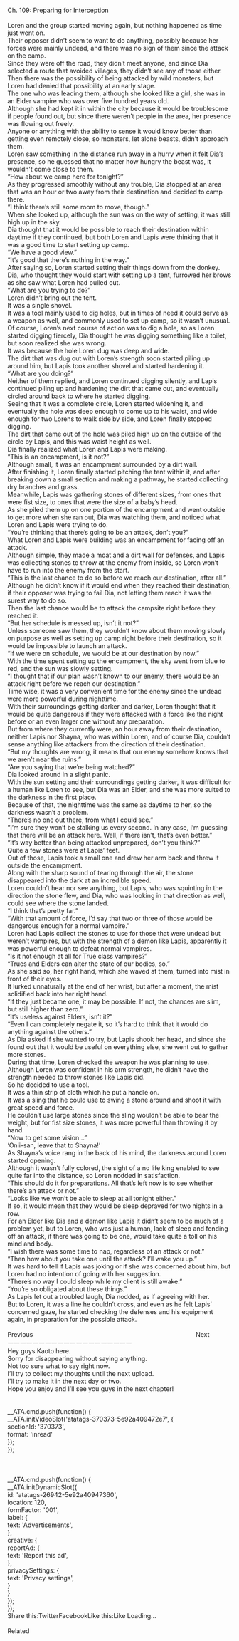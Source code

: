 <br/>
Ch. 109: Preparing for Interception<br/>
 <br/>
Loren and the group started moving again, but nothing happened as time just went on.<br/>
Their opposer didn’t seem to want to do anything, possibly because her forces were mainly undead, and there was no sign of them since the attack on the camp.<br/>
Since they were off the road, they didn’t meet anyone, and since Dia selected a route that avoided villages, they didn’t see any of those either.<br/>
Then there was the possibility of being attacked by wild monsters, but Loren had denied that possibility at an early stage.<br/>
The one who was leading them, although she looked like a girl, she was in an Elder vampire who was over five hundred years old.<br/>
Although she had kept it in within the city because it would be troublesome if people found out, but since there weren’t people in the area, her presence was flowing out freely.<br/>
Anyone or anything with the ability to sense it would know better than getting even remotely close, so monsters, let alone beasts, didn’t approach them.<br/>
Loren saw something in the distance run away in a hurry when it felt Dia’s presence, so he guessed that no matter how hungry the beast was, it wouldn’t come close to them.<br/>
“How about we camp here for tonight?”<br/>
As they progressed smoothly without any trouble, Dia stopped at an area that was an hour or two away from their destination and decided to camp there.<br/>
“I think there’s still some room to move, though.”<br/>
When she looked up, although the sun was on the way of setting, it was still high up in the sky.<br/>
Dia thought that it would be possible to reach their destination within daytime if they continued, but both Loren and Lapis were thinking that it was a good time to start setting up camp.<br/>
“We have a good view.”<br/>
“It’s good that there’s nothing in the way.”<br/>
After saying so, Loren started setting their things down from the donkey.<br/>
Dia, who thought they would start with setting up a tent, furrowed her brows as she saw what Loren had pulled out.<br/>
“What are you trying to do?”<br/>
Loren didn’t bring out the tent.<br/>
It was a single shovel.<br/>
It was a tool mainly used to dig holes, but in times of need it could serve as a weapon as well, and commonly used to set up camp, so it wasn’t unusual.<br/>
Of course, Loren’s next course of action was to dig a hole, so as Loren started digging fiercely, Dia thought he was digging something like a toilet, but soon realized she was wrong.<br/>
It was because the hole Loren dug was deep and wide.<br/>
The dirt that was dug out with Loren’s strength soon started piling up around him, but Lapis took another shovel and started hardening it.<br/>
“What are you doing?”<br/>
Neither of them replied, and Loren continued digging silently, and Lapis continued piling up and hardening the dirt that came out, and eventually circled around back to where he started digging.<br/>
Seeing that it was a complete circle, Loren started widening it, and eventually the hole was deep enough to come up to his waist, and wide enough for two Lorens to walk side by side, and Loren finally stopped digging.<br/>
The dirt that came out of the hole was piled high up on the outside of the circle by Lapis, and this was waist height as well.<br/>
Dia finally realized what Loren and Lapis were making.<br/>
“This is an encampment, is it not?”<br/>
Although small, it was an encampment surrounded by a dirt wall.<br/>
After finishing it, Loren finally started pitching the tent within it, and after breaking down a small section and making a pathway, he started collecting dry branches and grass.<br/>
Meanwhile, Lapis was gathering stones of different sizes, from ones that were fist size, to ones that were the size of a baby’s head.<br/>
As she piled them up on one portion of the encampment and went outside to get more when she ran out, Dia was watching them, and noticed what Loren and Lapis were trying to do.<br/>
“You’re thinking that there’s going to be an attack, don’t you?”<br/>
What Loren and Lapis were building was an encampment for facing off an attack.<br/>
Although simple, they made a moat and a dirt wall for defenses, and Lapis was collecting stones to throw at the enemy from inside, so Loren won’t have to run into the enemy from the start.<br/>
“This is the last chance to do so before we reach our destination, after all.”<br/>
Although he didn’t know if it would end when they reached their destination, if their opposer was trying to fail Dia, not letting them reach it was the surest way to do so.<br/>
Then the last chance would be to attack the campsite right before they reached it.<br/>
“But her schedule is messed up, isn’t it not?”<br/>
Unless someone saw them, they wouldn’t know about them moving slowly on purpose as well as setting up camp right before their destination, so it would be impossible to launch an attack.<br/>
“If we were on schedule, we would be at our destination by now.”<br/>
With the time spent setting up the encampment, the sky went from blue to red, and the sun was slowly setting.<br/>
“I thought that if our plan wasn’t known to our enemy, there would be an attack right before we reach our destination.”<br/>
Time wise, it was a very convenient time for the enemy since the undead were more powerful during nighttime.<br/>
With their surroundings getting darker and darker, Loren thought that it would be quite dangerous if they were attacked with a force like the night before or an even larger one without any preparation.<br/>
But from where they currently were, an hour away from their destination, neither Lapis nor Shayna, who was within Loren, and of course Dia, couldn’t sense anything like attackers from the direction of their destination.<br/>
“But my thoughts are wrong, it means that our enemy somehow knows that we aren’t near the ruins.”<br/>
“Are you saying that we’re being watched?”<br/>
Dia looked around in a slight panic.<br/>
With the sun setting and their surroundings getting darker, it was difficult for a human like Loren to see, but Dia was an Elder, and she was more suited to the darkness in the first place.<br/>
Because of that, the nighttime was the same as daytime to her, so the darkness wasn’t a problem.<br/>
“There’s no one out there, from what I could see.”<br/>
“I’m sure they won’t be stalking us every second. In any case, I’m guessing that there will be an attack here. Well, if there isn’t, that’s even better.”<br/>
“It’s way better than being attacked unprepared, don’t you think?”<br/>
Quite a few stones were at Lapis’ feet.<br/>
Out of those, Lapis took a small one and drew her arm back and threw it outside the encampment.<br/>
Along with the sharp sound of tearing through the air, the stone disappeared into the dark at an incredible speed.<br/>
Loren couldn’t hear nor see anything, but Lapis, who was squinting in the direction the stone flew, and Dia, who was looking in that direction as well, could see where the stone landed.<br/>
“I think that’s pretty far.”<br/>
“With that amount of force, I’d say that two or three of those would be dangerous enough for a normal vampire.”<br/>
Loren had Lapis collect the stones to use for those that were undead but weren’t vampires, but with the strength of a demon like Lapis, apparently it was powerful enough to defeat normal vampires.<br/>
“Is it not enough at all for True class vampires?”<br/>
“Trues and Elders can alter the state of our bodies, so.”<br/>
As she said so, her right hand, which she waved at them, turned into mist in front of their eyes.<br/>
It lurked unnaturally at the end of her wrist, but after a moment, the mist solidified back into her right hand.<br/>
“If they just became one, it may be possible. If not, the chances are slim, but still higher than zero.”<br/>
“It’s useless against Elders, isn’t it?”<br/>
“Even I can completely negate it, so it’s hard to think that it would do anything against the others.”<br/>
As Dia asked if she wanted to try, but Lapis shook her head, and since she found out that it would be useful on everything else, she went out to gather more stones.<br/>
During that time, Loren checked the weapon he was planning to use.<br/>
Although Loren was confident in his arm strength, he didn’t have the strength needed to throw stones like Lapis did.<br/>
So he decided to use a tool.<br/>
It was a thin strip of cloth which he put a handle on.<br/>
It was a sling that he could use to swing a stone around and shoot it with great speed and force.<br/>
He couldn’t use large stones since the sling wouldn’t be able to bear the weight, but for fist size stones, it was more powerful than throwing it by hand.<br/>
“Now to get some vision…”<br/>
‘Onii-san, leave that to Shayna!’<br/>
As Shayna’s voice rang in the back of his mind, the darkness around Loren started opening.<br/>
Although it wasn’t fully colored, the sight of a no life king enabled to see quite far into the distance, so Loren nodded in satisfaction.<br/>
“This should do it for preparations. All that’s left now is to see whether there’s an attack or not.”<br/>
“Looks like we won’t be able to sleep at all tonight either.”<br/>
If so, it would mean that they would be sleep depraved for two nights in a row.<br/>
For an Elder like Dia and a demon like Lapis it didn’t seem to be much of a problem yet, but to Loren, who was just a human, lack of sleep and fending off an attack, if there was going to be one, would take quite a toll on his mind and body.<br/>
“I wish there was some time to nap, regardless of an attack or not.”<br/>
“Then how about you take one until the attack? I’ll wake you up.”<br/>
It was hard to tell if Lapis was joking or if she was concerned about him, but Loren had no intention of going with her suggestion.<br/>
“There’s no way I could sleep while my client is still awake.”<br/>
“You’re so obligated about these things.”<br/>
As Lapis let out a troubled laugh, Dia nodded, as if agreeing with her.<br/>
But to Loren, it was a line he couldn’t cross, and even as he felt Lapis’ concerned gaze, he started checking the defenses and his equipment again, in preparation for the possible attack.<br/>
 <br/>
Previous                                                                                             Next<br/>
ーーーーーーーーーーーーーーーーーーーー<br/>
Hey guys Kaoto here.<br/>
Sorry for disappearing without saying anything.<br/>
Not too sure what to say right now.<br/>
I’ll try to collect my thoughts until the next upload.<br/>
I’ll try to make it in the next day or two.<br/>
Hope you enjoy and I’ll see you guys in the next chapter!<br/>
<br/>
<br/>
            __ATA.cmd.push(function() {<br/>
                __ATA.initVideoSlot('atatags-370373-5e92a409472e7', {<br/>
                    sectionId: '370373',<br/>
                    format: 'inread'<br/>
                });<br/>
            });<br/>
        <br/>
 <br/>
<br/>
				__ATA.cmd.push(function() {<br/>
					__ATA.initDynamicSlot({<br/>
						id: 'atatags-26942-5e92a40947360',<br/>
						location: 120,<br/>
						formFactor: '001',<br/>
						label: {<br/>
							text: 'Advertisements',<br/>
						},<br/>
						creative: {<br/>
							reportAd: {<br/>
								text: 'Report this ad',<br/>
							},<br/>
							privacySettings: {<br/>
								text: 'Privacy settings',<br/>
							}<br/>
						}<br/>
					});<br/>
				});<br/>
			Share this:TwitterFacebookLike this:Like Loading...<br/>
<br/>
Related<br/>
 
